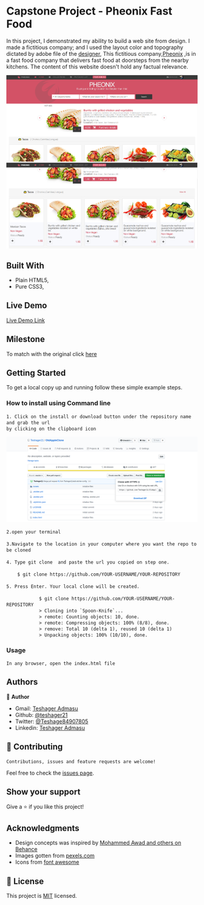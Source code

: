 #  Capstone Project - Pheonix Fast Food
In this project, I demonstrated my ability  to build a web site from design. I made a fictitious company; and I used the layout color and topography dictated by adobe file of the [designer](https://www.behance.net/gallery/24796463/ZATTIX), 
This fictitious company,[Pheonix](https://online-fast-food.netlify.app) ,is in a fast food company that delivers fast food at doorsteps from the nearby kitchens. The content of this website doesn't hold any factual relevance.

![screenshot](Assets/images/home-screenshot.PNG)
![screenshot](Assets/images/screenshot.png)  

## Built With

- Plain HTML5,
- Pure CSS3,

## Live Demo

[Live Demo Link](https://online-fast-food.netlify.app)
## Milestone

  To match with the original click [here](https://www.behance.net/gallery/24796463/ZATTIX)
## Getting Started

To get a local copy up and running follow these simple example steps.

### How to install using Command line

    1. Click on the install or download button under the repository name and grab the url
    by clicking on the clipboard icon

![Step-1](Assets/images/howtoinstall.png)

    2.open your terminal

    3.Navigate to the location in your computer where you want the repo to be cloned

    4. Type git clone  and paste the url you copied on step one.

        $ git clone https://github.com/YOUR-USERNAME/YOUR-REPOSITORY

    5. Press Enter. Your local clone will be created.

                $ git clone https://github.com/YOUR-USERNAME/YOUR-REPOSITORY
                > Cloning into `Spoon-Knife`...
                > remote: Counting objects: 10, done.
                > remote: Compressing objects: 100% (8/8), done.
                > remove: Total 10 (delta 1), reused 10 (delta 1)
                > Unpacking objects: 100% (10/10), done.

### Usage

    In any browser, open the index.html file

## Authors

👤 **Author**

- Gmail: [Teshager Admasu](mailto:teshager8922@gmail.com)
- Github: [@teshager21](https://github.com/teshager21)
- Twitter: [@Teshage84907805](https://twitter.com/Teshage84907805)
- Linkedin: [Teshager Admasu](https://www.linkedin.com/in/teshager-admasu-0000011a2/)

## 🤝 Contributing

    Contributions, issues and feature requests are welcome!

Feel free to check the [issues page](https://github.com/Teshager21/online-shop-capstone/issues).

## Show your support

Give a ⭐️ if you like this project!

## Acknowledgments

- Design concepts was inspired by [Mohammed Awad and others on Behance](https://www.behance.net/gallery/24796463/ZATTIX)
- Images gotten from [pexels.com](https://www.pexels.com/)
- Icons from [font awesome](https://fontawesome.com/)


## 📝 License
This project is [MIT](lic.url) licensed.

